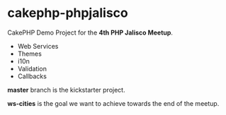 # cakephp-phpjalisco
CakePHP Demo Project for the **4th PHP Jalisco Meetup**.

- Web Services 
- Themes 
- i10n
- Validation
- Callbacks

**master** branch is the kickstarter project.

**ws-cities** is the goal we want to achieve towards the end of the meetup.
